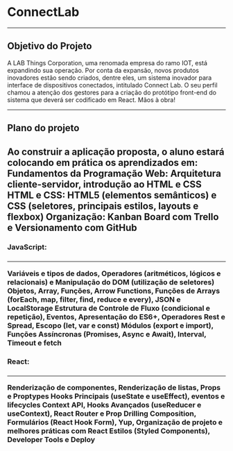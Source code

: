 <h1> ConnectLab </h1>

<hr />

<h2> Objetivo do Projeto</h2>
<p>
A LAB Things Corporation, uma renomada empresa do ramo IOT, está expandindo sua operação. Por conta da expansão, novos produtos inovadores estão sendo criados, dentre eles, um sistema inovador para interface de dispositivos conectados, intitulado Connect Lab. O seu perfil chamou a atenção dos gestores para a criação do protótipo front-end do sistema que deverá ser codificado em React. Mãos à obra!
</p>
<hr />

<h2>Plano do projeto<h2>
  
<p>
    Ao construir a aplicação proposta, o aluno estará colocando em prática os aprendizados em:
    Fundamentos da Programação Web:
    Arquitetura cliente-servidor, introdução ao HTML e CSS
    HTML e CSS: HTML5 (elementos semânticos) e CSS (seletores, principais estilos, layouts e flexbox)
    Organização: Kanban Board com Trello e Versionamento com GitHub
</p>
  
<h3>JavaScript:<h3>
  <hr />
  <p>
Variáveis e tipos de dados, Operadores (aritméticos, lógicos e relacionais) e Manipulação do DOM (utilização de seletores)
Objetos, Array, Funções, Arrow Functions, Funções de Arrays (forEach, map, filter, find, reduce e every), JSON e LocalStorage
Estrutura de Controle de Fluxo (condicional e repetição), Eventos, Apresentação do ES6+, Operadores Rest e Spread, Escopo (let, var e const)
Módulos (export e import), Funções Assíncronas (Promises, Async e Await), Interval, Timeout e fetch
</p>
<h3>React:<h3>
  <hr />
  <p>
Renderização de componentes, Renderização de listas, Props e Proptypes
Hooks Principais (useState e useEffect), eventos e lifecycles
Context API, Hooks Avançados (useReducer e useContext), React Router e Prop Drilling
Composition, Formulários (React Hook Form), Yup, 
Organização de projeto e melhores práticas com React
Estilos (Styled Components), Developer Tools e Deploy
  </p>

